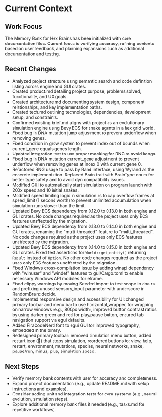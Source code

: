 # Current Context

## Work Focus
The Memory Bank for Hex Brains has been initialized with core documentation files. Current focus is verifying accuracy, refining contents based on user feedback, and planning expansions such as additional documentation and testing.

## Recent Changes
- Analyzed project structure using semantic search and code definition listing across engine and GUI crates.
- Created product.md detailing project purpose, problems solved, functionality, and UX goals.
- Created architecture.md documenting system design, component relationships, and key implementation paths.
- Created tech.md outlining technologies, dependencies, development setup, and constraints.
- Confirmed existing brief.md aligns with project as an evolutionary simulation engine using Bevy ECS for snake agents in a hex grid world.
- Fixed bug in DNA mutation jump adjustment to prevent underflow when removing genes.
- Fixed condition in grow system to prevent index out of bounds when current_gene equals genes length.
- Updated integration test to use proper mocking for RNG to avoid hangs.
- Fixed bug in DNA mutation current_gene adjustment to prevent underflow when removing genes at index 0 with current_gene 0.
- Refactored RNG usage to pass by Rand interface, using Wyrand as the concrete implementation. Replaced Brain trait with BrainType enum for better type safety and to avoid dyn compatibility issues.
- Modified GUI to automatically start simulation on program launch with 200x speed and 10 initial snakes.
- Modified speed limiting logic in simulation.rs to cap overflow frames at speed_limit (1 second worth) to prevent unlimited accumulation when simulation runs slower than the limit.
- Updated Bevy ECS dependency from 0.12.0 to 0.13.0 in both engine and GUI crates. No code changes required as the project uses only ECS features unaffected by the migration.
- Updated Bevy ECS dependency from 0.13.0 to 0.14.0 in both engine and GUI crates, renaming the "multi-threaded" feature to "multi_threaded". No code changes required as the project uses only ECS features unaffected by the migration.
- Updated Bevy ECS dependency from 0.14.0 to 0.15.0 in both engine and GUI crates. Fixed test assertions for `World::get_entity()` returning `Result` instead of `Option`. No other code changes required as the project uses only ECS features unaffected by the migration.
- Fixed Windows cross-compilation issue by adding winapi dependency with "winuser" and "windef" features to gui/Cargo.toml to enable necessary Windows API modules for eframe.
- Fixed clippy warnings by moving Seeded import to test scope in dna.rs and prefixing unused sensory_input parameter with underscore in RandomBrain::decide.
- Implemented responsive design and accessibility for UI: changed primary toolbar and menu bar to use horizontal_wrapped for wrapping on narrow windows (e.g., 800px width), improved button contrast ratios by using darker green and red for play/pause button, ensured tab navigation support via egui defaults.
- Added FiraCodeNerd font to egui GUI for improved typography, embedded in the binary.
- Redesigned primary toolbar: removed simulation menu button, added restart icon (🔄) that stops simulation, reordered buttons to: view, help, restart, environment, mutations, species, neural networks, snake, pause/run, minus, plus, simulation speed.

## Next Steps
- Verify memory bank contents with user for accuracy and completeness.
- Expand project documentation (e.g., update README.md with setup instructions and examples).
- Consider adding unit and integration tests for core systems (e.g., neural evolution, simulation steps).
- Explore additional memory bank files if needed (e.g., tasks.md for repetitive workflows).